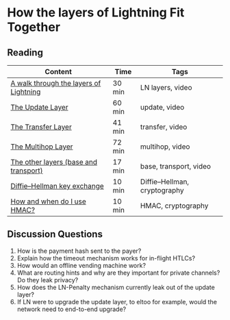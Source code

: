 # How the layers of Lightning Fit Together

## Reading

| Content                                                                                       | Time  | Tags                    |
|-----------------------------------------------------------------------------------------------|-------|-------------------------|
[A walk through the layers of Lightning](https://www.youtube.com/watch?v=tie0Gpq2eJI) | 30 min | LN layers, video |
[The Update Layer](https://youtu.be/SoFlRCNdqDg) | 60 min | update, video |
[The Transfer Layer](https://youtu.be/CGE8I8L7BAc) | 41 min | transfer, video |
[The Multihop Layer](https://youtu.be/P7I-C0_sijg) | 72 min | multihop, video |
[The other layers (base and transport)](https://youtu.be/wyri7cc83kQ) | 17 min | base, transport, video |
[Diffie–Hellman key exchange](https://en.wikipedia.org/wiki/Diffie%E2%80%93Hellman_key_exchange) | 10 min | Diffie–Hellman, cryptography |
[How and when do I use HMAC?](https://security.stackexchange.com/questions/20129/how-and-when-do-i-use-hmac) | 10 min | HMAC, cryptography |

## Discussion Questions

1. How is the payment hash sent to the payer?
1. Explain how the timeout mechanism works for in-flight HTLCs?
1. How would an offline vending machine work?
1. What are routing hints and why are they important for private channels? Do they leak privacy?
1. How does the LN-Penalty mechanism currently leak out of the update layer?
1. If LN were to upgrade the update layer, to eltoo for example, would the network need to end-to-end upgrade?
